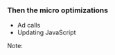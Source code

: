### Then the micro optimizations

* Ad calls <!-- .element: class="fragment" -->
* Updating JavaScript <!-- .element: class="fragment" -->

Note: 
